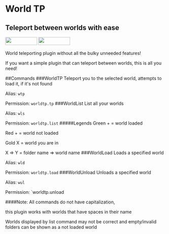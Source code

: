 # World TP
## Teleport between worlds with ease
[<img src="https://img.shields.io/badge/Poggit-view-brightgreen.svg" width="100" height="25" />](https://poggit.pmmp.io/ci/ThunderDoesPlugins/StaffChat/StaffChat)
[<img src="https://img.shields.io/badge/Discord-join-697EC4.svg" width="100" height="25" />](https://discord.gg/uBghvNp)

World teleporting plugin without all the bulky unneeded features!

If you want a simple plugin that can teleport between worlds, this is all you need!

##Commands
###WorldTP
Teleport you to the selected world, attempts to load it, if it's not found

Alias: `wtp`

Permission: `worldtp.tp`
###WorldList
List all your worlds

Alias: `wls`

Permission: `worldtp.list`
#####Legends
Green + = world loaded

Red + = world not loaded

Gold X = world you are in

X =\> Y = folder name =\> world name
###WorldLoad
Loads a specified world

Alias: `wld`

Permission: `worldtp.load`
###WorldUnload
Unloads a specified world

Alias: `wul`

Permission: `worldtp.unload

####Note:
All commands do not have capitalization,

this plugin works with worlds that have spaces in their name

Worlds displayed by list command may not be correct and empty/invalid folders can be shown as a not loaded world  